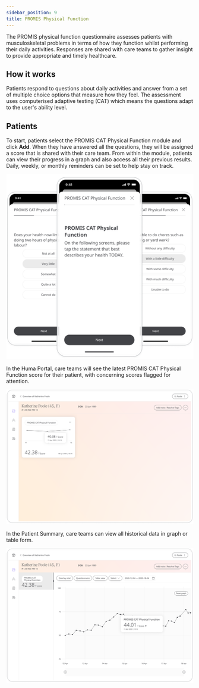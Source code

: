 ```yaml
---
sidebar_position: 9
title: PROMIS Physical Function
---
```


The PROMIS physical function questionnaire assesses patients with musculoskeletal problems in terms of how they function whilst performing their daily activities. Responses are shared with care teams to gather insight to provide appropriate and timely healthcare.

## How it works

Patients respond to questions about daily activities and answer from a set of multiple choice options that measure how they feel. The assessment uses computerised adaptive testing (CAT) which means the questions adapt to the user's ability level. 

## Patients

To start, patients select the PROMIS CAT Physical Function module and click **Add**. When they have answered all the questions, they will be assigned a score that is shared with their care team. From within the module, patients can view their progress in a graph and also access all their previous results. Daily, weekly, or monthly reminders can be set to help stay on track.

![PROMIS CAT Physical Function in the Huma App](./assets/promis-cat-physical-function.png)

In the Huma Portal, care teams will see the latest PROMIS CAT Physical Function score for their patient, with concerning scores flagged for attention.
 
![Clinician view of PROMIS CAT Physical Function](./assets/cp-patient-summary-promis-cat-physical-function.png)

In the Patient Summary, care teams can view all historical data in graph or table form.

![Clinician view of PROMIS CAT Physical Function](./assets/cp-module-details-promis-cat-physical-function.png)
